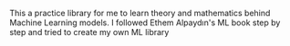 This a practice library for me to learn theory and mathematics behind Machine Learning models.
I followed Ethem Alpaydın's ML book step by step and tried to create my own ML library
